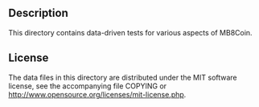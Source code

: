 Description
------------

This directory contains data-driven tests for various aspects of MB8Coin.

License
--------

The data files in this directory are distributed under the MIT software
license, see the accompanying file COPYING or
http://www.opensource.org/licenses/mit-license.php.

